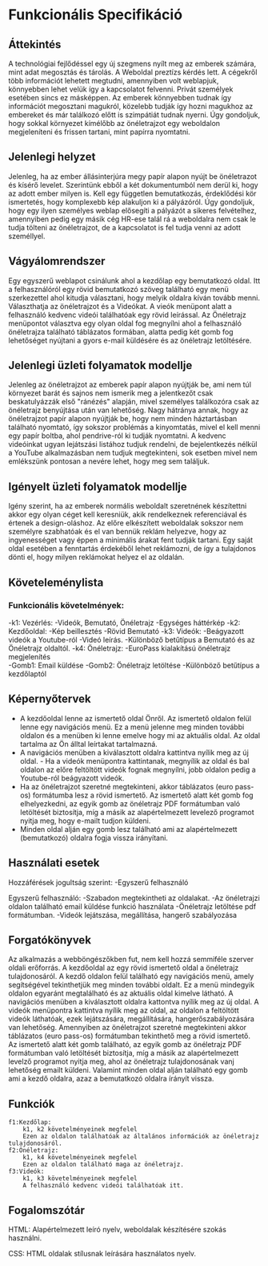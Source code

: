 # Funkcionális Specifikáció

## Áttekintés
A technológiai fejlődéssel egy új szegmens nyílt meg az emberek számára, mint adat megosztás és tárolás. A Weboldal preztízs kérdés lett. A cégekről több információt lehetett megtudni, amennyiben volt weblapjuk, könnyebben lehet velük így a kapcsolatot felvenni. Privát személyek esetében sincs ez másképpen. Az emberek könnyebben tudnak így információt megosztani magukról, közelebb tudják így hozni magukhoz az embereket és már találkozó előtt is szimpátiát tudnak nyerni. 
Úgy gondoljuk, hogy sokkal környezet kímélőbb az önéletrajzot egy weboldalon megjeleníteni és frissen tartani, mint papírra nyomtatni. 


## Jelenlegi helyzet

Jelenleg, ha az ember állásinterjúra megy papír alapon nyújt be önéletrazot és kísérő levelet. Szerintünk ebből a két dokumentumból nem derül ki, hogy az adott ember milyen is. Kell egy független bemutatkozás, érdeklődési kör ismertetés, hogy komplexebb kép alakuljon ki a pályázóról. 
Úgy gondoljuk, hogy egy ilyen személyes weblap elősegíti a pályázót a sikeres felvételhez, amennyiben pedig egy másik cég HR-ese talál rá a weboldalra nem csak le tudja tölteni az önéletrajzot, de a kapcsolatot is fel tudja venni az adott személlyel. 

## Vágyálomrendszer

Egy egyszerű weblapot csinálunk ahol a kezdőlap egy bemutatkozó oldal. Itt a felhasználóról egy rövid bemutatkozó szöveg található egy menü szerkezettel ahol kitudja választani, hogy melyik oldalra kíván tovább menni. Választhatja az önéletrajzot és a Videókat. A vieók menüpont alatt a felhasználó kedvenc videói találhatóak egy rövid leírással. Az Önéletrajz menüpontot választva egy olyan oldal fog megnyílni ahol a felhasználó önéletrajza található táblázatos formában, alatta pedig két gomb fog lehetőséget nyújtani a gyors e-mail küldésére és az önéletrajz letöltésére. 

## Jelenlegi üzleti folyamatok modellje

Jelenleg az önéletrajzot az emberek papír alapon nyújtják be, ami nem túl környezet barát és sajnos nem ismerik meg a jelentkezőt csak beskatulyázzák első "ránézés" alapján, mivel személyes találkozóra csak az önéletrajz benyújtása után van lehetőség.
Nagy hátránya annak, hogy az önéletrajzot papír alapon nyújtják be, hogy nem minden háztartásban található nyomtató, így sokszor problémás a kinyomtatás, mivel el kell menni egy papír boltba, ahol pendrive-ról ki tudják nyomtatni.  A kedvenc videóinkat ugyan lejátszási listához tudjuk rendelni, de bejelentkezés nélkül a YouTube alkalmazásban nem tudjuk megtekinteni, sok esetben mivel nem emlékszünk pontosan a nevére lehet, hogy meg sem találjuk. 

## Igényelt üzleti folyamatok modellje
Igény szerint, ha az emberek normális weboldalt szeretnének készítettni akkor egy olyan céget kell keresniük, akik rendelkeznek referenciával és értenek a design-oláshoz. Az előre elkészített weboldalak sokszor nem személyre szabhatóak és el van bennük reklám helyezve, hogy az ingyenességet vagy éppen a minimális árakat fent tudják tartani. Egy saját oldal esetében a fenntartás érdekéből lehet reklámozni, de így a tulajdonos dönti el, hogy milyen reklámokat helyez el az oldalán.

## Követeleménylista 
### Funkcionális követelmények:
  -k1: Vezérlés: 
	-Videók, Bemutató, Önéletrajz
	-Egységes háttérkép
  -k2: Kezdőoldal:
 	-Kép beillesztés
 	-Rövid Bemutató
  -k3: Videók:
	-Beágyazott videók a Youtube-ról
	-Videó leírás.
	-Különböző betűtípus a Bemutató és az Önéletrajz oldaltól.
  -k4: Önéletrajz:
	-EuroPass kialakítású önéletrajz megjelenítés	
	-Gomb1: Email küldése
	-Gomb2: Önéletrajz letöltése
	-Különböző betűtípus a kezdőlaptól

## Képernyőtervek
- A kezdőoldal lenne az ismertető oldal Önről. Az ismertető oldalon felül lenne egy navigációs menü. Ez a menü jelenne meg minden további oldalon és a menüben ki lenne emelve hogy mi az aktuális oldal. Az oldal tartalma az Ön álltal leírtakat tartalmazná. 
- A navigációs menüben a kiválasztott oldalra kattintva nyílik meg az új oldal. - Ha a videók menüpontra kattintanak, megnyílik az oldal és bal oldalon az előre feltöltött videók fognak megnyílni, jobb oldalon pedig a Youtube-ról beágyazott videók. 
- Ha az önéletrajzot szeretné megtekinteni, akkor táblázatos (euro pass-os) formátumba lesz a rövid ismertető. Az ismertető alatt két gomb fog elhelyezkedni, az egyik gomb az önéletrajz PDF formátumban való letöltését biztosítja, míg a másik az alapértelmezett levelező programot nyitja meg, hogy e-mailt tudjon küldeni. 
- Minden oldal alján egy gomb lesz található ami az alapértelmezett (bemutatkozó) oldalra fogja vissza irányítani.

## Használati esetek
Hozzáférések jogultság szerint:
	-Egyszerű felhasználó

Egyszerű felhasználó: 
	-Szabadon megtekintheti az oldalakat.
	-Az önéletrajzi oldalon található email küldése funkció használata
	-Önéletrajz letöltése pdf formátumban.
	-Videók lejátszása, megállítása, hangerő szabályozása

## Forgatókönyvek
Az alkalmazás a webböngészőkben fut, nem kell hozzá semmiféle szerver oldali erőforrás. 
A kezdőoldal az egy rövid ismertető oldal a önéletrajz tulajdonosáról. A kezdő oldalon felül található egy navigációs menü, amely segítségével tekinthetjük meg minden további oldalt. Ez a menü mindegyik oldalon egyaránt megtalálható és az aktuális oldal kimelve látható.
A navigációs menüben a kiválasztott oldalra kattontva nyílik meg az új oldal. A videók menüpontra kattintva nyílik meg az oldal, az oldalon a feltöltött videók láthatóak, ezek lejátszására, megállítására, hangerőszabályozására van lehetőség. 
Amennyiben az önéletrajzot szeretné megtekinteni akkor táblázatos (euro pass-os) formátumban tekinthető meg a rövid ismertető. Az ismertető alatt két gomb található, az egyik gomb az önéletrajz PDF formátumban való letöltését biztosítja, míg a másik az alapértelmezett levelző programot nyitja meg, ahol az önéletrajz tulajdonosának vanj lehetőség emailt küldeni. 
Valamint minden oldal alján található egy gomb ami a kezdő oldalra, azaz a bemutatkozó oldalra írányít vissza.

## Funkciók
	f1:Kezdőlap:
		k1, k2 követelményeinek megfelel
		Ezen az oldalon találhatóak az általános információk az önéletrajz tulajdonosáról.
	f2:Önéletrajz:
		k1, k4 követelményeinek megfelel
		Ezen az oldalon található maga az önéletrajz.
	f3:Videók:
		k1, k3 követelményeinek megfelel
		A felhasználó kedvenc videói találhatóak itt.


## Fogalomszótár
HTML: Alapértelmezett leíró nyelv, weboldalak készítésére szokás használni.

CSS: HTML oldalak stílusnak leírására használatos nyelv.